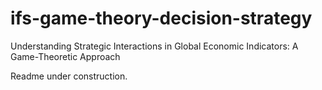 # ifs-game-theory-decision-strategy
Understanding Strategic Interactions in Global Economic Indicators: A Game-Theoretic Approach

Readme under construction.
